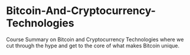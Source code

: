 # Bitcoin-And-Cryptocurrency-Technologies
Course Summary on Bitcoin and Cryptocurrency Technologies where we cut through the hype and get to the core of what makes Bitcoin unique.
